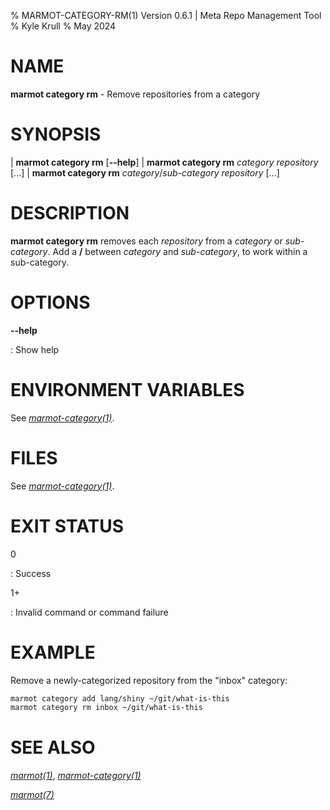 % MARMOT-CATEGORY-RM(1) Version 0.6.1 | Meta Repo Management Tool
% Kyle Krull
% May 2024

# NAME

**marmot category rm** - Remove repositories from a category

# SYNOPSIS

| **marmot category rm** [**\-\-help**]
| **marmot category rm** *category* *repository* [...]
| **marmot category rm** *category*/*sub-category* *repository* [...]

# DESCRIPTION

**marmot category rm** removes each *repository* from a *category* or *sub-category*.  Add a **/**
between *category* and *sub-category*, to work within a sub-category.

# OPTIONS

**-\-help**

: Show help

# ENVIRONMENT VARIABLES

See [*marmot-category(1)*](./marmot-category.1.md).

# FILES

See [*marmot-category(1)*](./marmot-category.1.md).

# EXIT STATUS

0

: Success

1+

: Invalid command or command failure

# EXAMPLE

Remove a newly-categorized repository from the "inbox" category:

```sh
marmot category add lang/shiny ~/git/what-is-this
marmot category rm inbox ~/git/what-is-this
```

# SEE ALSO

[*marmot(1)*](./marmot.1.md), [*marmot-category(1)*](./marmot-category.1.md)

[*marmot(7)*](./marmot.7.md)

